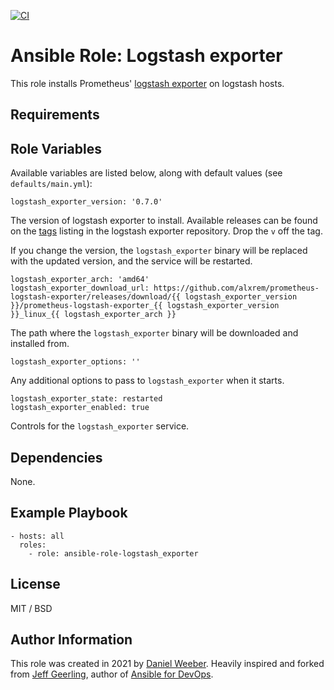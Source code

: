 [![CI](https://github.com/DanielWeeber/ansible-role-logstash_exporter/actions/workflows/release.yml/badge.svg?branch=master)](https://github.com/DanielWeeber/ansible-role-logstash_exporter/actions/workflows/release.yml)

# Ansible Role: Logstash exporter

This role installs Prometheus' [logstash exporter](https://github.com/alxrem/prometheus-logstash-exporter) on logstash hosts.

## Requirements

## Role Variables

Available variables are listed below, along with default values (see `defaults/main.yml`):

    logstash_exporter_version: '0.7.0'

The version of logstash exporter to install. Available releases can be found on the [tags](https://github.com/alxrem/prometheus-logstash-exporter/tags) listing in the logstash exporter repository. Drop the `v` off the tag.

If you change the version, the `logstash_exporter` binary will be replaced with the updated version, and the service will be restarted.

    logstash_exporter_arch: 'amd64'
    logstash_exporter_download_url: https://github.com/alxrem/prometheus-logstash-exporter/releases/download/{{ logstash_exporter_version }}/prometheus-logstash-exporter_{{ logstash_exporter_version }}_linux_{{ logstash_exporter_arch }}

The path where the `logstash_exporter` binary will be downloaded and installed from.

    logstash_exporter_options: ''

Any additional options to pass to `logstash_exporter` when it starts.

    logstash_exporter_state: restarted
    logstash_exporter_enabled: true

Controls for the `logstash_exporter` service.

## Dependencies

None.

## Example Playbook

    - hosts: all
      roles:
        - role: ansible-role-logstash_exporter

## License

MIT / BSD 

## Author Information

This role was created in 2021 by [Daniel Weeber](https://github.com/DanielWeeber). Heavily inspired and forked from [Jeff Geerling](https://www.jeffgeerling.com/), author of [Ansible for DevOps](https://www.ansiblefordevops.com/).
